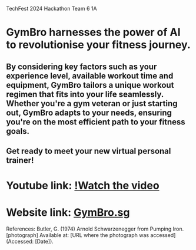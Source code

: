 TechFest 2024 Hackathon Team 6 1A
# GymBro harnesses the power of AI to revolutionise your fitness journey. 

## By considering key factors such as your experience level, available workout time and equipment, GymBro tailors a unique workout regimen that fits into your life seamlessly. Whether you're a gym veteran or just starting out, GymBro adapts to your needs, ensuring you're on the most efficient path to your fitness goals.

## Get ready to meet your new virtual personal trainer!

# Youtube link: [!Watch the video](https://www.youtube.com/watch?v=ZbZSe6N_BXs)
# Website link: [GymBro.sg](https://nurselink.sg)

References:
Butler, G. (1974) Arnold Schwarzenegger from Pumping Iron. [photograph] Available at: [URL where the photograph was accessed] (Accessed: [Date]).

